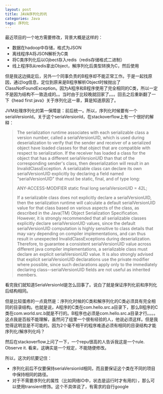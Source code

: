 ```yaml
---
layout: post
title: JAVA序列化的坑
categories: Java
tags: 序列化
---
```


最近项目的一个地方需要修改，背景大概是这样的：

* 数据在hadoop中存储，格式为JSON
* 离线程序A将JSON解析为C类
* 将C类序列化后以Ojbect存入redis（redis存储格式二进制）
* 线上程序B从redis拿出Object，解序列化后类型转换为C，然后使用

但是我这边搞定后，另外一个同事负责的B程序却不能正常工作。于是一起找原因，通过log信息，定位到原来是B程序解析Object时候抛出了ClassNotFoundException。因为A程序和B程序使用了完全相同的C类，所以一定不是因为结构不一致造成的。。当时由于比较晚就回家了。。。回去之后重新翻了一下《head first java》关于序列化这一章，算是知道原因了。

JVM处理序列化的第一保障是：前后统一。所以，序列化时候要有一个seriaVersionId。关于这个seriaVersionId，在stackoverflow上有一个很好的解释：

> The serialization runtime associates with each serializable class a version number, called a serialVersionUID, which is used during deserialization to verify that the sender and receiver of a serialized object have loaded classes for that object that are compatible with respect to serialization. If the receiver has loaded a class for the object that has a different serialVersionUID than that of the corresponding sender's class, then deserialization will result in an InvalidClassException. A serializable class can declare its own serialVersionUID explicitly by declaring a field named "serialVersionUID" that must be static, final, and of type long:
> 
> ANY-ACCESS-MODIFIER static final long serialVersionUID = 42L;
> 
> If a serializable class does not explicitly declare a serialVersionUID, then the serialization runtime will calculate a default serialVersionUID value for that class based on various aspects of the class, as described in the Java(TM) Object Serialization Specification. However, it is strongly recommended that all serializable classes explicitly declare serialVersionUID values, since the default serialVersionUID computation is highly sensitive to class details that may vary depending on compiler implementations, and can thus result in unexpected InvalidClassExceptions during deserialization. Therefore, to guarantee a consistent serialVersionUID value across different java compiler implementations, a serializable class must declare an explicit serialVersionUID value. It is also strongly advised that explicit serialVersionUID declarations use the private modifier where possible, since such declarations apply only to the immediately declaring class--serialVersionUID fields are not useful as inherited members.

看完我们就知道SeriaVersionId是怎么回事了。说白了就是保证序列化前和序列化后结构相同。

但是比较蛋疼的一点竟然是：序列化时候的C类和解序列化的C类必须具有完全相同的目录结构。也就是说，A程序的C类在com.hello.src.a目录下，那么B程序的C类在com.world.src.b就是不行的。B程序也必须是com.hello.src.a目录才行。。。。这点我是百般不能理解，虽然问了组里一个很有经验的人，他说必须这样。但是我觉得这明显是不可能的。因为2个毫不相干的程序难道必须有相同的目录结构才能序列化/解序列化吗？

然后在stackoverflow上问了一下，一个repu很高的人告诉我这是一个rule. Observe it. 看来，这确实是一个规定，不能随便修改。

所以，这次的坑要记住：

* 序列化前后不仅要保持seriaVersionId相同，而且要保证这个类在不同的项目中保持相同的路径。
* 对于不需要序列化的属性（比如网络IO中，状态是运行时才有用的），那么可以使用transient修饰。这个不具体说了，有需求的自行google